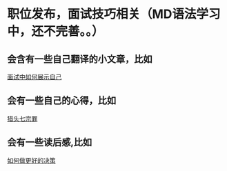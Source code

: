 # 职位发布，面试技巧相关（MD语法学习中，还不完善。。）

## 会含有一些自己翻译的小文章，比如
[面试中如何展示自己](https://github.com/lietoumai/Hunter/issues/10)

## 会有一些自己的心得，比如
[猎头七宗罪](https://www.douban.com/note/348111856/)

## 会有一些读后感,比如
[如何做更好的决策](https://github.com/lietoumai/Hunter/issues/2)
